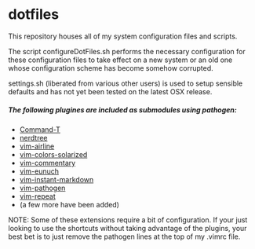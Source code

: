 # dotfiles

This repository houses all of my system configuration files and scripts.


The script configureDotFiles.sh performs the necessary configuration for these
configuration files to take effect on a new system or an old one whose
configuration scheme has become somehow corrupted.

settings.sh (liberated from various other users) is used to setup sensible defaults and has not yet been tested on the latest OSX release.

##### The following plugines are included as submodules using pathogen:
- [Command-T](https://github.com/wincent/Command-T)
- [nerdtree](https://github.com/scrooloose/nerdtree)
- [vim-airline](https://github.com/bling/vim-airline)
- [vim-colors-solarized](https://github.com/altercation/vim-colors-solarized)
- [vim-commentary](https://github.com/tpope/vim-commentary)
- [vim-eunuch](https://github.com/tpope/vim-eunuch)
- [vim-instant-markdown](https://github.com/suan/vim-instant-markdown)
- [vim-pathogen](https://github.com/tpope/vim-pathogen)
- [vim-repeat](https://github.com/tpope/vim-repeat)
- (a few more have been added)


NOTE: Some of these extensions require a bit of configuration. If your just looking to use the shortcuts without taking advantage of the plugins, your best bet is to just remove the pathogen lines at the top of my .vimrc file.
